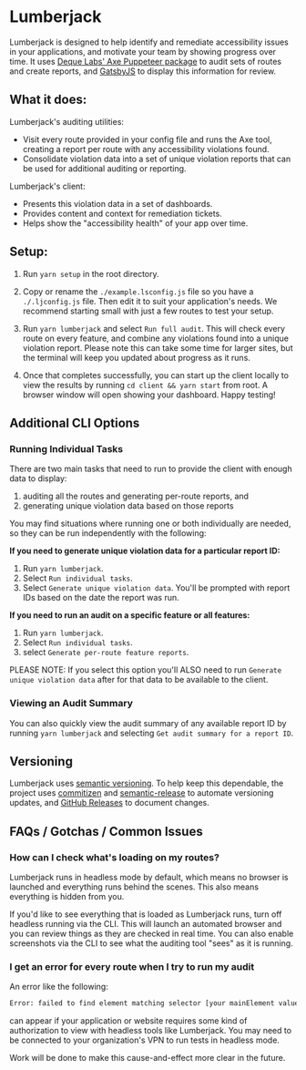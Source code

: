 # Lumberjack

Lumberjack is designed to help identify and remediate accessibility issues in your applications, and motivate your team by showing progress over time. It uses [Deque Labs' Axe Puppeteer package](https://www.npmjs.com/package/@axe-core/puppeteer) to audit sets of routes and create reports, and [GatsbyJS](https://www.gatsbyjs.org/) to display this information for review.

## What it does:

Lumberjack's auditing utilities:

- Visit every route provided in your config file and runs the Axe tool, creating a report per route with any accessibility violations found.
- Consolidate violation data into a set of unique violation reports that can be used for additional auditing or reporting.

Lumberjack's client:
- Presents this violation data in a set of dashboards.
- Provides content and context for remediation tickets.
- Helps show the "accessibility health" of your app over time.

## Setup:

1.  Run `yarn setup` in the root directory.

1.  Copy or rename the `./example.lsconfig.js` file so you have a `./.ljconfig.js` file. Then edit it to suit your application's needs. We recommend starting small with just a few routes to test your setup.

1. Run `yarn lumberjack` and select `Run full audit`. This will check every route on every feature, and combine any violations found into a unique violation report. Please note this can take some time for larger sites, but the terminal will keep you updated about progress as it runs.

1. Once that completes successfully, you can start up the client locally to view the results by running `cd client && yarn start` from root. A browser window will open showing your dashboard. Happy testing!

## Additional CLI Options

### Running Individual Tasks

There are two main tasks that need to run to provide the client with enough data to display:

1. auditing all the routes and generating per-route reports, and
1. generating unique violation data based on those reports

You may find situations where running one or both individually are needed, so they can be run independently with the following:

**If you need to generate unique violation data for a particular report ID:**
1. Run `yarn lumberjack`.
1. Select `Run individual tasks`.
1. Select `Generate unique violation data`. You'll be prompted with report IDs based on the date the report was run.

**If you need to run an audit on a specific feature or all features:**
1. Run `yarn lumberjack`.
1. Select `Run individual tasks`.
1. select `Generate per-route feature reports`. 

PLEASE NOTE: If you select this option you'll ALSO need to run `Generate unique violation data` after for that data to be available to the client.

### Viewing an Audit Summary

You can also quickly view the audit summary of any available report ID by running `yarn lumberjack` and selecting `Get audit summary for a report ID`.

## Versioning

Lumberjack uses [semantic versioning](https://semver.org/). To help keep this dependable, the project uses [commitizen](https://github.com/commitizen/cz-cli) and [semantic-release](https://github.com/semantic-release/semantic-release) to automate versioning updates, and [GitHub Releases](https://docs.github.com/en/github/administering-a-repository/releasing-projects-on-github/about-releases) to document changes. 

## FAQs / Gotchas / Common Issues

### How can I check what's loading on my routes?

Lumberjack runs in headless mode by default, which means no browser is launched and everything runs behind the scenes. This also means everything is hidden from you.

If you'd like to see everything that is loaded as Lumberjack runs, turn off headless running via the CLI. This will launch an automated browser and you can review things as they are checked in real time. You can also enable screenshots via the CLI to see what the auditing tool "sees" as it is running.

### I get an error for every route when I try to run my audit

An error like the following:

```bash
Error: failed to find element matching selector [your mainElement value]
```
can appear if your application or website requires some kind of authorization to view with headless tools like Lumberjack. You may need to be connected to your organization's VPN to run tests in headless mode.

Work will be done to make this cause-and-effect more clear in the future.
